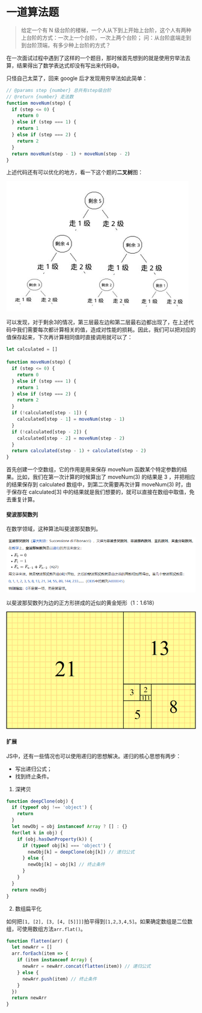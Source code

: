 # 一道算法题

> 给定一个有 N 级台阶的楼梯，一个人从下到上开始上台阶，这个人有两种上台阶的方式：一次上一个台阶，一次上两个台阶；
> 问：从台阶底端走到到台阶顶端，有多少种上台阶的方式？

在一次面试过程中遇到了这样的一个题目，那时候首先想到的就是使用穷举法去算，结果得出了数学表达式却没有写出来代码:sweat_smile:。

只怪自己太菜了，回来 google 后才发现用穷举法如此简单：

```js
// @params step {number} 总共有step级台阶
// @return {number} 走法数
function moveNum(step) {
  if (step <= 0) {
    return 0
  } else if (step === 1) {
    return 1
  } else if (step === 2) {
    return 2
  }
  return moveNum(step - 1) + moveNum(step - 2)
}
```

上述代码还有可以优化的地方，看一下这个题的**二叉树**图：

![](../images/binary-tree.jpg)

可以发现，对于剩余3的情况，第三层最左边和第二层最右边都出现了，在上述代码中我们需要每次都计算相关的值，造成对性能的损耗。因此，我们可以把对应的值保存起来，下次再计算相同值时直接调用就可以了：

```js
let calculated = []

function moveNum(step) {
  if (step <= 0) {
    return 0
  } else if (step === 1) {
    return 1
  } else if (step === 2) {
    return 2
  }
  if (!calculated[step - 1]) {
    calculated[step - 1] = moveNum(step - 1) 
  }
  if (!calculated[step - 2]) {
    calculated[step - 2] = moveNum(step - 2) 
  }
  return calculated(step - 1) + calculated(step - 2)
}
```

首先创建一个空数组，它的作用是用来保存 moveNum 函数某个特定参数的结果。比如，我们在第一次计算的时候算出了 moveNum(3) 的结果是 3 ，并把相应的结果保存到 calculated 数组中，到第二次需要再次计算 moveNum(3) 时，由于保存在 calculated[3] 中的结果就是我们想要的，就可以直接在数组中取值，免去重复计算。

#### 斐波那契数列

在数学领域，这种算法叫斐波那契数列。

![](../images/fibonacci.png)

以斐波那契数列为边的正方形拼成的近似的黄金矩形（1：1.618）

![](../images/FibonacciBlocks.png)

#### 扩展

JS中，还有一些情况也可以使用递归的思想解决。递归的核心思想有两步：

- 写出递归公式；
- 找到终止条件。

1. 深拷贝

```js
function deepClone(obj) {
  if (typeof obj !== 'object') {
    return
  }
  let newObj = obj instanceof Array ? [] : {}
  for(let k in obj) {
    if (obj.hasOwnProperty(k)) {
      if (typeof obj[k] === 'object') {
        newObj[k] = deepClone(obj[k]) // 递归公式
      } else {
        newObj[k] = obj[k] // 终止条件
      }
    }
  }
  return newObj
}
```

2. 数组扁平化

如何把`[1, [2], [3, [4, [5]]]]`拍平得到`[1,2,3,4,5]`。如果确定数组是二位数组，可使用数组方法`arr.flat()`。

```js
function flatten(arr) {
  let newArr = []
  arr.forEach(item => {
    if (item instanceof Array) {
      newArr = newArr.concat(flatten(item)) // 递归公式
    } else {
      newArr.push(item) // 终止条件
    }
  })
  return newArr
}
```




<Vssue :title="$title"/>

